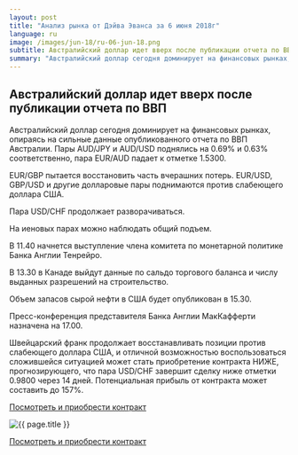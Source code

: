 ```yaml
---
layout: post
title: "Анализ рынка от Дэйва Эванса за 6 июня 2018г"
language: ru
image: /images/jun-18/ru-06-jun-18.png
subtitle: Австралийский доллар идет вверх после публикации отчета по ВВП
summary: "Австралийский доллар сегодня доминирует на финансовых рынках, опираясь на сильные данные опубликованного отчета по ВВП Австралии. Пары AUD/JPY и AUD/USD поднялись на 0.69% и 0.63% соответственно, пара EUR/AUD падает к отметке 1.5300"
---
```

##  Австралийский доллар идет вверх после публикации отчета по ВВП

Австралийский доллар сегодня доминирует на финансовых рынках, опираясь на сильные данные опубликованного отчета по ВВП Австралии. Пары AUD/JPY и AUD/USD поднялись на 0.69% и 0.63% соответственно, пара EUR/AUD падает к отметке 1.5300.

EUR/GBP пытается восстановить часть вчерашних потерь. EUR/USD, GBP/USD и другие долларовые пары поднимаются против слабеющего доллара США.

Пара USD/CHF продолжает разворачиваться.

На иеновых парах можно наблюдать общий подъем.
 
 
В 11.40 начнется выступление члена комитета по монетарной политике Банка Англии Тенрейро.

В 13.30 в Канаде выйдут данные по сальдо торгового баланса и числу выданных разрешений на строительство.

Объем запасов сырой нефти в США будет опубликован в 15.30.

Пресс-конференция представителя Банка Англии МакКафферти назначена на 17.00.
 
 
Швейцарский франк продолжает восстанавливать позиции против слабеющего доллара США, и отличной возможностью воспользоваться сложившейся ситуацией может стать приобретение контракта НИЖЕ, прогнозирующего, что пара USD/CHF завершит сделку ниже отметки 0.9800 через 14 дней. Потенциальная прибыль от контракта может составить до 157%.

<a href="http://record.binary.com/_bivVDfg8lHux76XffYA0JmNd7ZgqdRLk/1/market=forex&underlying=frxUSDCHF&formname=higherlower&duration_amount=14&duration_units=d&amount=10&amount_type=payout&expiry_type=duration&barrier=0.9800" target="_blank" rel="noopener noreferrer nofollow">Посмотреть и приобрести контракт</a>

<img src="{{ site.url }}/images/jun-18/ru-06-jun-18.png" alt="{{ page.title }}"  title="{{ page.title }}">

<a href="%LINK%%?https://www.binary.com/d/trade.cgi?market=forex&underlying=frxUSDCHF&formname=higherlower&duration_amount=14&duration_units=d&amount=10&amount_type=payout&expiry_type=duration&barrier=0.9800" target="_blank" rel="noopener noreferrer nofollow">Посмотреть и приобрести контракт</a>
